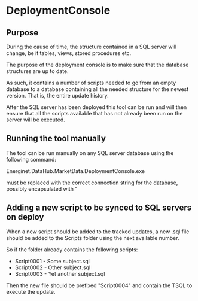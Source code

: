 # DeploymentConsole

## Purpose

During the cause of time, the structure contained in a SQL server will change, be it tables, views, stored procedures etc.

The purpose of the deployment console is to make sure that the database structures are up to date.

As such, it contains a number of scripts needed to go from an empty database to a database containing all the needed structure for the newest version. That is, the entire update history.

After the SQL server has been deployed this tool can be run and will then ensure that all the scripts available that has not already been run on the server will be executed.

## Running the tool manually

The tool can be run manually on any SQL server database using the following command:

Energinet.DataHub.MarketData.DeploymentConsole.exe <connection string>

<connection string> must be replaced with the correct connection string for the database, possibly encapsulated with "

## Adding a new script to be synced to SQL servers on deploy

When a new script should be added to the tracked updates, a new .sql file should be added to the Scripts folder using the next available number.

So if the folder already contains the following scripts:

* Script0001 - Some subject.sql
* Script0002 - Other subject.sql
* Script0003 - Yet another subject.sql

Then the new file should be prefixed "Script0004" and contain the TSQL to execute the update.
